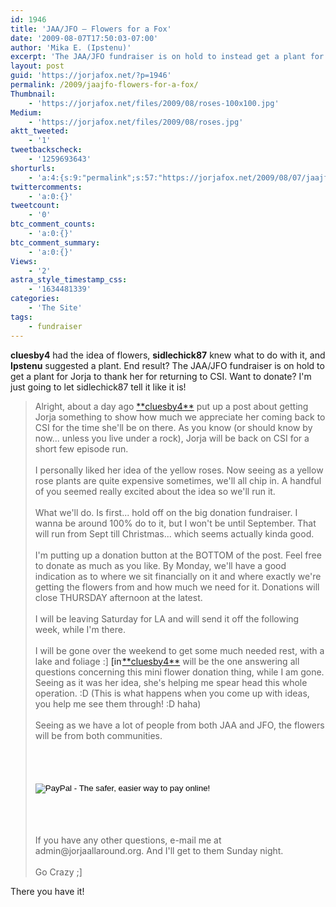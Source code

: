 ```yaml
---
id: 1946
title: 'JAA/JFO — Flowers for a Fox'
date: '2009-08-07T17:50:03-07:00'
author: 'Mika E. (Ipstenu)'
excerpt: 'The JAA/JFO fundraiser is on hold to instead get a plant for Jorja to thank her for returning to CSI. Want to chip in? Read on!'
layout: post
guid: 'https://jorjafox.net/?p=1946'
permalink: /2009/jaajfo-flowers-for-a-fox/
Thumbnail:
    - 'https://jorjafox.net/files/2009/08/roses-100x100.jpg'
Medium:
    - 'https://jorjafox.net/files/2009/08/roses.jpg'
aktt_tweeted:
    - '1'
tweetbackscheck:
    - '1259693643'
shorturls:
    - 'a:4:{s:9:"permalink";s:57:"https://jorjafox.net/2009/08/07/jaajfo-flowers-for-a-fox/";s:7:"tinyurl";s:25:"http://tinyurl.com/n56bxg";s:4:"isgd";s:18:"http://is.gd/533RJ";s:5:"bitly";s:19:"http://bit.ly/Tksnz";}'
twittercomments:
    - 'a:0:{}'
tweetcount:
    - '0'
btc_comment_counts:
    - 'a:0:{}'
btc_comment_summary:
    - 'a:0:{}'
Views:
    - '2'
astra_style_timestamp_css:
    - '1634481339'
categories:
    - 'The Site'
tags:
    - fundraiser
---
```


**cluesby4** had the idea of flowers, **sidlechick87** knew what to do with it, and **Ipstenu** suggested a plant. End result? The JAA/JFO fundraiser is on hold to get a plant for Jorja to thank her for returning to CSI. Want to donate?  I'm just going to let sidlechick87 tell it like it is!

<blockquote>Alright, about a day ago <a href='http://cluesby4.livejournal.com/'>**cluesby4**</a> put up a post about getting Jorja something to show how much we appreciate her coming back to CSI for the time she'll be on there. As you know (or should know by now... unless you live under a rock), Jorja will be back on CSI for a short few episode run.<br /><br />I personally liked her idea of the yellow roses. Now seeing as a yellow rose plants are quite expensive sometimes, we'll all chip in. A handful of you seemed really excited about the idea so we'll run it.<br /><br />What we'll do. Is first... hold off on the big donation fundraiser. I wanna be around 100% do to it, but I won't be until September. That will run from Sept till Christmas... which seems actually kinda good.<br /><br />I'm putting up a donation button at the BOTTOM of the post. Feel free to donate as much as you like. By Monday, we'll have a good indication as to where we sit financially on it and where exactly we're getting the flowers from and how much we need for it. Donations will close THURSDAY afternoon at the latest.<br /><br />I will be leaving Saturday for LA and will send it off the following week, while I'm there.<br /><br />I will be gone over the weekend to get some much needed rest, with a lake and foliage :] <span class='ljuser  ljuser-name_cluesby4' lj:user='cluesby4' style='white-space: nowrap;'><a href='http://cluesby4.livejournal.com/profile'><img src='http://l-stat.livejournal.com/img/userinfo.gif' alt='[info]' width='17' height='17' style='vertical-align: bottom; border: 0; padding-right: 1px;' /></a><a href='http://cluesby4.livejournal.com/'>**cluesby4**</a></span> will be the one answering all questions concerning this mini flower donation thing, while I am gone. Seeing as it was her idea, she's helping me spear head this whole operation. :D (This is what happens when you come up with ideas, you help me see them through! :D haha)<br /><br />Seeing as we have a lot of people from both JAA and JFO, the flowers will be from both communities.<br /><br /><form action="https://www.paypal.com/cgi-bin/webscr" method="post"><br /><input type="hidden" name="cmd" value="_s-xclick"/><br /><input type="hidden" name="hosted_button_id" value="7339458"/><br /><input type="image" src="https://www.paypal.com/en_US/i/btn/btn_donateCC_LG.gif" border="0" name="submit" alt="PayPal - The safer, easier way to pay online!"/><br /><img alt="" border="0" src="https://www.paypal.com/en_US/i/scr/pixel.gif" width="1" height="1"/><br /></form><br /><br /><br />If you have any other questions, e-mail me at admin@jorjaallaround.org. And I'll get to them Sunday night.<br /><br />Go Crazy ;]
</blockquote>

There you have it!
